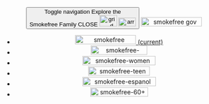 <header class="navbar navbar-default container" id="navbar" role="banner">
    <nav class="navbar navbar-default TopHat sf-smokefree">
        <div class="container-fluid">
            <div class="navbar-header">
                <button type="button" id="toggle-btn" class="navbar-toggle collapsed" data-toggle="collapse" data-target="#tophat-navbar-collapse" aria-expanded="false">
                    <span class="sr-only">Toggle navigation</span>
                    <span class="toggle-message text collapsed">Explore the<br>Smokefree Family</span>
                    <span class="toggle-message text expanded">CLOSE</span>
                    <span class="toggle-message graphic">
                        <img class="toggle-message collapsed" src="/themes/custom/smokefree/images/header/tophat-grid-2x.png" alt="grid" width="40" height="26">
                        <img class="toggle-message toggle-arrow" src="/themes/custom/smokefree/images/header/tophat-arrow-2x.png" alt="arrow" width="40" height="20">
                    </span>
                </button>
                <a class="navbar-brand collapsed" href="/"><img src="/themes/custom/smokefree/images/header/smokefree-gov.png" alt="smokefree gov" width="139" height="21"></a>
            </div>
            <div class="collapse navbar-collapse" id="tophat-navbar-collapse">
                <ul class="nav navbar-nav">
                    <li class="active">
                        <a href="//smokefree.gov" id="smokefree">
                            <img src="/themes/custom/smokefree/images/header/smokefree.png" alt="smokefree" height="21" width="139">
                            <span class="sr-only">(current)</span>
                        </a>
                    </li>
                    <li>
                        <a href="//veterans.smokefree.gov" id="smokefree-veterans">
                            <img src="/themes/custom/smokefree/images/header/smokefree-veterans.png" alt="smokefree-veterans" height="21" width="129">
                        </a>
                    </li>
                    <li>
                        <a href="//women.smokefree.gov" id="smokefree-women">
                            <img src="/themes/custom/smokefree/images/header/smokefree-women.png" alt="smokefree-women" height="21" width="167">
                        </a>
                    </li>
                    <li>
                        <a href="//teen.smokefree.gov" id="smokefree-teen">
                            <img src="/themes/custom/smokefree/images/header/smokefree-teen.png" alt="smokefree-teen" height="21" width="141">
                        </a>
                    </li>
                    <li>
                        <a href="//espanol.smokefree.gov" id="smokefree-espanol">
                            <img src="/themes/custom/smokefree/images/header/smokefree-espanol.png" alt="smokefree-espanol" height="21" width="168">
                        </a>
                    </li>
                    <li>
                        <a href="//60plus.smokefree.gov" id="smokefree-60+">
                            <img src="/themes/custom/smokefree/images/header/smokefree-60+.png" alt="smokefree-60+" height="21" width="132">
                        </a>
                    </li>
                </ul>
            </div>
        </div>
    </nav>
</header>